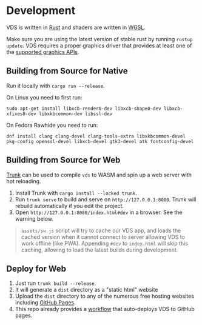 # Development

VDS is written in [Rust](https://www.rust-lang.org/) and shaders are written in [WGSL](https://www.w3.org/TR/WGSL/).

Make sure you are using the latest version of stable rust by running `rustup update`. VDS requires a proper graphics driver that provides at least one of the [supported graphics APIs](#cross-platform-support).

## Building from Source for Native

Run it locally with `cargo run --release`.

On Linux you need to first run:

`sudo apt-get install libxcb-render0-dev libxcb-shape0-dev libxcb-xfixes0-dev libxkbcommon-dev libssl-dev`

On Fedora Rawhide you need to run:

`dnf install clang clang-devel clang-tools-extra libxkbcommon-devel pkg-config openssl-devel libxcb-devel gtk3-devel atk fontconfig-devel`

## Building from Source for Web

[Trunk](https://trunkrs.dev/) can be used to compile `vds` to WASM and spin up a web server with hot reloading.

1. Install Trunk with `cargo install --locked trunk`.
2. Run `trunk serve` to build and serve on `http://127.0.0.1:8080`. Trunk will rebuild automatically if you edit the project.
3. Open `http://127.0.0.1:8080/index.html#dev` in a browser. See the warning below.

> `assets/sw.js` script will try to cache our VDS app, and loads the cached version when it cannot connect to server allowing VDS to work offline (like PWA). Appending `#dev` to `index.html` will skip this caching, allowing to load the latest builds during development.

## Deploy for Web

1. Just run `trunk build --release`.
2. It will generate a `dist` directory as a "static html" website
3. Upload the `dist` directory to any of the numerous free hosting websites including [GitHub Pages](https://docs.github.com/en/free-pro-team@latest/github/working-with-github-pages/configuring-a-publishing-source-for-your-github-pages-site).
4. This repo already provides a [workflow](.github/workflows/deploy_github_pages.yml) that auto-deploys VDS to GitHub pages.
